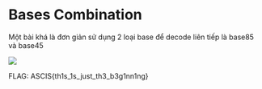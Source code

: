 # Bases Combination
Một bài khá là đơn giản sử dụng 2 loại base để decode liên tiếp là base85 và base45

![]("blob:https://www.facebook.com/69d955c7-12a3-4c22-bf36-8004e066c18e")

FLAG: ASCIS{th1s_1s_just_th3_b3g1nn1ng}
